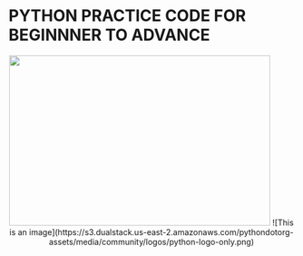 # PYTHON PRACTICE CODE FOR BEGINNNER TO ADVANCE

<p align="center">
  <img width="460" height="300" src="http://www.fillmurray.com/460/300">
![This is an image](https://s3.dualstack.us-east-2.amazonaws.com/pythondotorg-assets/media/community/logos/python-logo-only.png)
</p>

